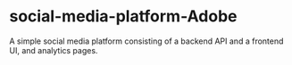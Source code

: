 # social-media-platform-Adobe
A simple social media platform consisting of a backend API and a frontend UI, and analytics pages. 
